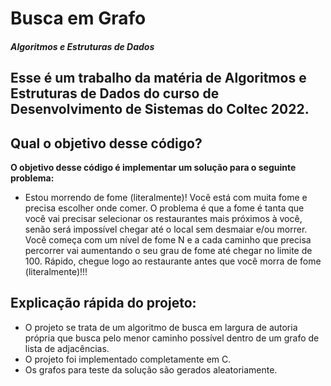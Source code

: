 # Busca em Grafo
#### *Algoritmos e Estruturas de Dados*


## Esse é um trabalho da matéria de Algoritmos e Estruturas de Dados do curso de Desenvolvimento de Sistemas do Coltec 2022.

## Qual o objetivo desse código?
**O objetivo desse código é implementar um solução para o seguinte problema:**
-  Estou morrendo de fome (literalmente)!
Você está com muita fome e precisa escolher onde comer. O problema é que a fome é tanta que você vai precisar selecionar os restaurantes mais próximos à você, senão será impossível chegar até o local sem desmaiar e/ou morrer. Você começa com um nível de fome N e a cada caminho que precisa percorrer vai aumentando o seu grau de fome até chegar no limite de 100. Rápido, chegue logo ao restaurante antes que você morra de fome (literalmente)!!!

## Explicação rápida do projeto:
- O projeto se trata de um algoritmo de busca em largura de autoria própria que busca pelo menor caminho possível dentro de um grafo de lista de adjacências.
- O projeto foi implementado completamente em C.
- Os grafos para teste da solução são gerados aleatoriamente.
